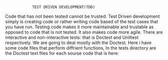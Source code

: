                 TEST DRIVEN DEVELOPMENT(TDD)
Code that has not been tested cannot be trusted.
Test Driven development simply is creating code or rather writing code based of the test cases that you have run.
Testing code makes it more maintainable and trustable as opposed to code that is not tested.
It also makes code more agile.
There are interactive and non-interactive tests: that is Doctest and Unittest respectively.
We are going to deal mostly with the Doctest.
Here i have some code files that perform diffrient functions, In the tests directory are the Doctest text files for each sourse code that is here:

